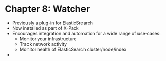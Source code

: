 # Chapter 8: Watcher #

* Previously a plug-in for ElasticSrearch
* Now installed as part of X-Pack
* Encourages integration and automation for a wide range of use-cases:
  * Monitor your infrastructure
  * Track network activity
  * Monitor health of ElasticSearch cluster/node/index
* 
